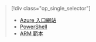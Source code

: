 > [!div class="op_single_selector"]
> * [Azure 入口網站](../articles/virtual-network/virtual-networks-create-vnetpeering-arm-portal.md)
> * [PowerShell](../articles/virtual-network/virtual-networks-create-vnetpeering-arm-ps.md)
> * [ARM 範本](../articles/virtual-network/virtual-networks-create-vnetpeering-arm-template-click.md)
> 
> 

<!---HONumber=AcomDC_0803_2016-->
